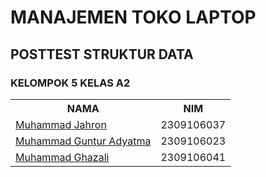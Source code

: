 <h1>MANAJEMEN TOKO LAPTOP</h1>
<h2>POSTTEST STRUKTUR DATA</h2>
<h3>KELOMPOK 5 KELAS A2</h3>

<table>
  <th>NAMA</th>
  <th>NIM</th>
  <tr>
    <td><a href = "https://github.com/jeeissuperrr">Muhammad Jahron</a></td>
    <td>2309106037</td>
  </tr>
  <tr>
    <td><a href = "https://github.com/galaxionzero">Muhammad Guntur Adyatma</a></td>
    <td>2309106023</td>
  </tr>
  <tr>
    <td><a href = "https://github.com/ELghazX">Muhammad Ghazali</a></td>
    <td>2309106041</td>
  </tr>


</table>

